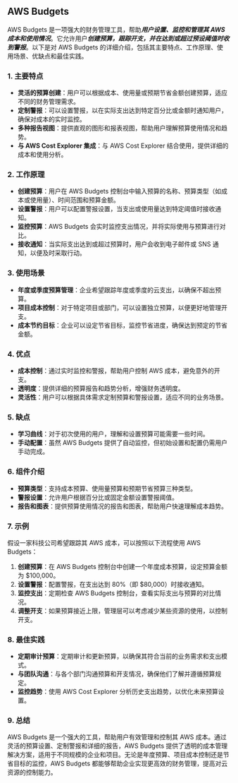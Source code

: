 ## AWS Budgets

AWS Budgets 是一项强大的财务管理工具，帮助***用户设置、监控和管理其 AWS 成本和使用情况***。它允许用户***创建预算，跟踪开支，并在达到或超过预设阈值时收到警报***。以下是对 AWS Budgets 的详细介绍，包括其主要特点、工作原理、使用场景、优缺点和最佳实践。

### 1. **主要特点**
- **灵活的预算创建**：用户可以根据成本、使用量或预期节省金额创建预算，适应不同的财务管理需求。
- **定制警报**：可以设置警报，以在实际支出达到特定百分比或金额时通知用户，确保对成本的实时监控。
- **多种报告视图**：提供直观的图形和报表视图，帮助用户理解预算使用情况和趋势。
- **与 AWS Cost Explorer 集成**：与 AWS Cost Explorer 结合使用，提供详细的成本和使用分析。

### 2. **工作原理**
- **创建预算**：用户在 AWS Budgets 控制台中输入预算的名称、预算类型（如成本或使用量）、时间范围和预算金额。
- **设置警报**：用户可以配置警报设置，当支出或使用量达到特定阈值时接收通知。
- **监控预算**：AWS Budgets 会实时监控支出情况，并将实际使用与预算进行对比。
- **接收通知**：当实际支出达到或超过预算时，用户会收到电子邮件或 SNS 通知，以便及时采取行动。

### 3. **使用场景**
- **年度或季度预算管理**：企业希望跟踪年度或季度的云支出，以确保不超出预算。
- **项目成本控制**：对于特定项目或部门，可以设置独立预算，以便更好地管理开支。
- **成本节约目标**：企业可以设定节省目标，监控节省进度，确保达到预定的节省金额。

### 4. **优点**
- **成本控制**：通过实时监控和警报，帮助用户控制 AWS 成本，避免意外的开支。
- **透明度**：提供详细的预算报告和趋势分析，增强财务透明度。
- **灵活性**：用户可以根据具体需求定制预算和警报设置，适应不同的业务场景。

### 5. **缺点**
- **学习曲线**：对于初次使用的用户，理解和设置预算可能需要一些时间。
- **手动配置**：虽然 AWS Budgets 提供了自动监控，但初始设置和配置仍需用户手动完成。

### 6. **组件介绍**
- **预算类型**：支持成本预算、使用量预算和预期节省预算三种类型。
- **警报设置**：允许用户根据百分比或固定金额设置警报阈值。
- **报告和图表**：提供预算使用情况的报告和图表，帮助用户快速理解成本趋势。

### 7. **示例**
假设一家科技公司希望跟踪其 AWS 成本，可以按照以下流程使用 AWS Budgets：
1. **创建预算**：在 AWS Budgets 控制台中创建一个年度成本预算，设定预算金额为 $100,000。
2. **设置警报**：配置警报，在支出达到 80%（即 $80,000）时接收通知。
3. **监控支出**：定期检查 AWS Budgets 控制台，查看实际支出与预算的对比情况。
4. **调整开支**：如果预算接近上限，管理层可以考虑减少某些资源的使用，以控制开支。

### 8. **最佳实践**
- **定期审计预算**：定期审计和更新预算，以确保其符合当前的业务需求和支出模式。
- **与团队沟通**：与各个部门沟通预算和开支情况，确保他们了解并遵循预算规定。
- **监控趋势**：使用 AWS Cost Explorer 分析历史支出趋势，以优化未来预算设置。

### 9. **总结**
AWS Budgets 是一个强大的工具，帮助用户有效管理和控制其 AWS 成本。通过灵活的预算设置、定制警报和详细的报告，AWS Budgets 提供了透明的成本管理解决方案，适用于不同规模的企业和项目。无论是年度预算、项目成本控制还是节省目标的监控，AWS Budgets 都能够帮助企业实现更高效的财务管理，提高对云资源的控制能力。